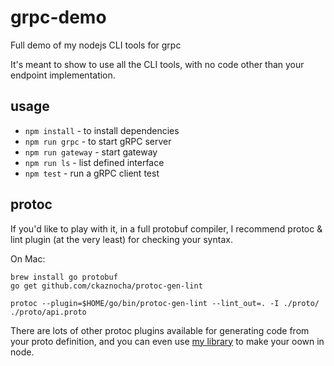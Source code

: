 # grpc-demo

Full demo of my nodejs CLI tools for grpc

It's meant to show to use all the CLI tools, with no code other than your endpoint implementation.

## usage

* `npm install` - to install dependencies
* `npm run grpc` - to start gRPC server
* `npm run gateway` - start gateway
* `npm run ls` - list defined interface
* `npm test` - run a gRPC client test

## protoc

If you'd like to play with it, in a full protobuf compiler, I recommend protoc & lint plugin (at the very least) for checking your syntax.

On Mac:

```
brew install go protobuf
go get github.com/ckaznocha/protoc-gen-lint

protoc --plugin=$HOME/go/bin/protoc-gen-lint --lint_out=. -I ./proto/ ./proto/api.proto
```

There are lots of other protoc plugins available for generating code from your proto definition, and you can even use [my library](https://www.npmjs.com/package/protoc-plugin) to make your oown in node.
